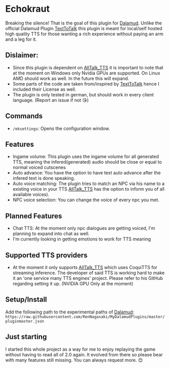 # Echokraut
Breaking the silence! That is the goal of this plugin for [Dalamud](https://github.com/goatcorp/Dalamud). Unlike the official Dalamud Plugin [TextToTalk](https://github.com/karashiiro/TextToTalk) this plugin is meant for local/self hosted high quality TTS for those wanting a rich experience without paying an arm and a leg for it.

## Dislaimer: 
* Since this plugin is dependent on [AllTalk_TTS](https://github.com/erew123/alltalk_tts) it is important to note that at the moment on Windows only Nvidia GPUs are supported. On Linux AMD should work as well. In the future this will expand.
* Some parts of the code are taken from/inspired by [TextToTalk](https://github.com/karashiiro/TextToTalk) hence I included their License as well.
* The plugin is only tested in german, but should work in every client language. (Report an issue if not 😘)

## Commands
* `/eksettings`: Opens the configuration window.

## Features
* Ingame volume: This plugin uses the ingame volume for all generated TTS, meaning the infered(generated) audio should be close or equal to normal voiced cutscenes
* Auto advance: You have the option to have text auto advance after the infered text is done speaking.
* Auto voice matching: The plugin tries to match an NPC via his name to a existing voice in your TTS [AllTalk_TTS](https://github.com/erew123/alltalk_tts) has the option to inform you of all available voices).
* NPC voice selection: You can change the voice of every npc you met.

## Planned Features
* Chat TTS: At the moment only npc dialogues are getting voiced, I'm planning to expand into chat as well.
* I'm currently looking in getting emotions to work for TTS meaning 
  
## Supported TTS providers
* At the moment it only supports [AllTalk_TTS](https://github.com/erew123/alltalk_tts) which uses CoquiTTS for streaming inference. The developer of said TTS is working hard to make it an 'one service many TTS engines' project. Please refer to his GitHub regarding setting it up. (NVIDIA GPU Only at the moment)

## Setup/Install
Add the following path to the experimental paths of [Dalamud](https://github.com/goatcorp/Dalamud): `https://raw.githubusercontent.com/RenNagasaki/MyDalamudPlugins/master/pluginmaster.json`

## Just starting
I started this whole project as a way for me to enjoy replaying the game without having to read all of 2.0 again. It evolved from there so please bear with many features still missing. You can always request more. 😊
